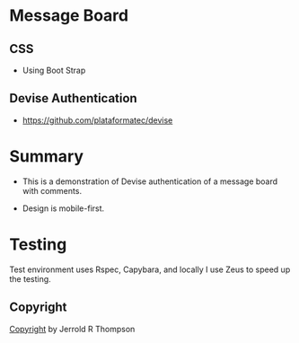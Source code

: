 Message Board
=========

CSS
---
* Using Boot Strap

Devise Authentication
---------------------

* https://github.com/plataformatec/devise 

Summary
=======

* This is a demonstration of Devise authentication
of a message board with comments.

* Design is mobile-first.

Testing
=======

Test environment uses Rspec, Capybara, and locally I use Zeus
to speed up the testing.

Copyright
---------

[Copyright]( http://jet.mit-license.org/  ) by Jerrold R Thompson 

